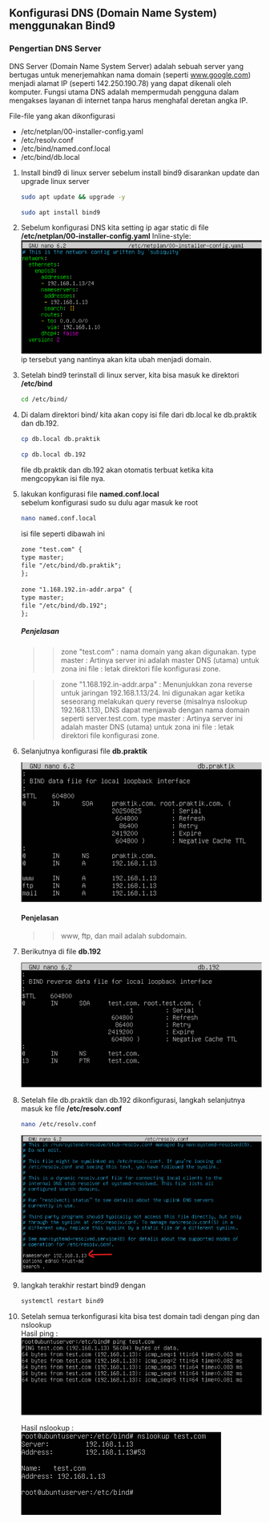 ## Konfigurasi DNS (Domain Name System) menggunakan Bind9

### Pengertian DNS Server
DNS Server (Domain Name System Server) adalah sebuah server yang bertugas untuk menerjemahkan nama domain (seperti www.google.com) menjadi alamat IP (seperti 142.250.190.78) yang dapat dikenali oleh komputer. Fungsi utama DNS adalah mempermudah pengguna dalam mengakses layanan di internet tanpa harus menghafal deretan angka IP.


File-file yang akan dikonfigurasi
- /etc/netplan/00-installer-config.yaml
- /etc/resolv.conf
- /etc/bind/named.conf.local
- /etc/bind/db.local


1. Install bind9 di linux server
   sebelum install bind9 disarankan update dan upgrade linux server
   ```bash
   sudo apt update && upgrade -y
   ```
   ```bash
   sudo apt install bind9
   ```

3. Sebelum konfigurasi DNS kita setting ip agar static di file **/etc/netplan/00-installer-config.yaml**
   Inline-style: ![alt text](https://github.com/lutvan/linuxServer/blob/main/linuxServer/Membuat%20DNS/image/settingIPstatic.png "konfigurasi ip static")  
   ip tersebut yang nantinya akan kita ubah menjadi domain.
   


5. Setelah bind9 terinstall di linux server, kita bisa masuk ke direktori **/etc/bind**
   ```bash
   cd /etc/bind/
   ```

6. Di dalam direktori bind/ kita akan copy isi file dari db.local ke db.praktik dan db.192.
   ```bash
   cp db.local db.praktik
   ```
   ```bash
   cp db.local db.192
   ```
   file db.praktik dan db.192 akan otomatis terbuat ketika kita mengcopykan isi file nya.

7. lakukan konfigurasi file **named.conf.local**  
   sebelum konfigurasi sudo su dulu agar masuk ke root
   ```bash
   nano named.conf.local
   ```  
   isi file seperti dibawah ini
   ```
   zone "test.com" {
   type master;
   file "/etc/bind/db.praktik";
   };
   
   zone "1.168.192.in-addr.arpa" {
   type master;
   file "/etc/bind/db.192";
   };
   ```
   ##### Penjelasan
   
   >> zone "test.com" : nama domain yang akan digunakan.
   >> type master : Artinya server ini adalah master DNS (utama) untuk zona ini
   >> file : letak direktori file konfigurasi zone.
   
   >> zone "1.168.192.in-addr.arpa" : Menunjukkan zona reverse untuk jaringan 192.168.1.13/24.
   Ini digunakan agar ketika seseorang melakukan query reverse (misalnya nslookup 192.168.1.13), DNS dapat menjawab dengan nama domain seperti server.test.com.
   >> type master : Artinya server ini adalah master DNS (utama) untuk zona ini
   >> file : letak direktori file konfigurasi zone.


8. Selanjutnya konfigurasi file **db.praktik**
   
   ![alt text](https://github.com/lutvan/linuxServer/blob/main/linuxServer/Membuat%20DNS/image/konfigurasiFiledbpraktik.png "konfigurasi di file db.praktik")
   #### Penjelasan
   >> www, ftp, dan mail adalah subdomain.

10. Berikutnya di file **db.192**
    
    ![alt text](https://github.com/lutvan/linuxServer/blob/main/linuxServer/Membuat%20DNS/image/konfigurasiFiledb192.png "konfigurasi di file db.192")


11. Setelah file db.praktik dan db.192 dikonfigurasi, langkah selanjutnya  masuk ke file **/etc/resolv.conf**
    ```bash
    nano /etc/resolv.conf
    ```
    ![alt text](https://github.com/lutvan/linuxServer/blob/main/linuxServer/Membuat%20DNS/image/fileresolv.png "edit di file resolv.conf")

12. langkah terakhir restart bind9 dengan
    ```bash
    systemctl restart bind9
    ```
13. Setelah semua terkonfigurasi kita bisa test domain tadi dengan ping dan nslookup  
    Hasil ping :  
    ![alt text](https://github.com/lutvan/linuxServer/blob/main/linuxServer/Membuat%20DNS/image/hasilping.png "hasil ping")

    Hasil nslookup :  
    ![alt text](https://github.com/lutvan/linuxServer/blob/main/linuxServer/Membuat%20DNS/image/hasilnslookuppng.png "hasil nslookup")
   


